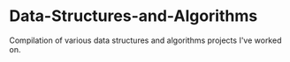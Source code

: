 # Data-Structures-and-Algorithms
Compilation of various data structures and algorithms projects I've worked on.
